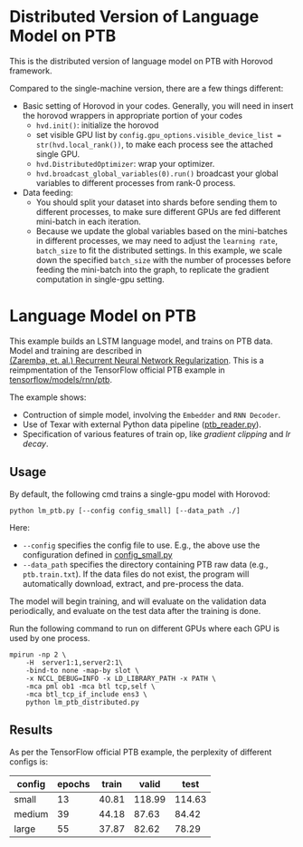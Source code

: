 # Distributed Version of Language Model on PTB

This is the distributed version of language model on PTB with Horovod framework.

Compared to the single-machine version, there are a few things different:

- Basic setting of Horovod in your codes. Generally, you will need in insert the horovod wrappers in appropriate portion of your codes
    - `hvd.init()`: initialize the horovod
    - set visible GPU list by `config.gpu_options.visible_device_list = str(hvd.local_rank())`, to make each process see the attached single GPU.
    - `hvd.DistributedOptimizer`: wrap your optimizer.
    - `hvd.broadcast_global_variables(0).run()` broadcast your global variables to different processes from rank-0 process.
- Data feeding:
    - You should split your dataset into shards before sending them to different processes, to make sure different GPUs are fed different mini-batch in each iteration.
    - Because we update the global variables based on the mini-batches in different processes, we may need to adjust the `learning rate`, `batch_size` to fit the distributed settings. In this example, we scale down the specified `batch_size` with the number of processes before feeding the mini-batch into the graph, to replicate the gradient computation in single-gpu setting.

# Language Model on PTB #

This example builds an LSTM language model, and trains on PTB data. Model and training are described in   
[(Zaremba, et. al.) Recurrent Neural Network Regularization](https://arxiv.org/pdf/1409.2329.pdf). This is a reimpmentation of the TensorFlow official PTB example in [tensorflow/models/rnn/ptb](https://github.com/tensorflow/models/tree/master/tutorials/rnn/ptb).

The example shows:
  * Contruction of simple model, involving the `Embedder` and `RNN Decoder`.
  * Use of Texar with external Python data pipeline ([ptb_reader.py](./ptb_reader.py)).
  * Specification of various features of train op, like *gradient clipping* and *lr decay*.

## Usage ##

By default, the following cmd trains a single-gpu model with Horovod:

```
python lm_ptb.py [--config config_small] [--data_path ./]
```

Here:
  * `--config` specifies the config file to use. E.g., the above use the configuration defined in [config_small.py](./config_small.py)
  * `--data_path` specifies the directory containing PTB raw data (e.g., `ptb.train.txt`). If the data files do not exist, the program will automatically download, extract, and pre-process the data.

The model will begin training, and will evaluate on the validation data periodically, and evaluate on the test data after the training is done. 

Run the following command to run on different GPUs where each GPU is used by one process.
```
mpirun -np 2 \
    -H  server1:1,server2:1\
    -bind-to none -map-by slot \
    -x NCCL_DEBUG=INFO -x LD_LIBRARY_PATH -x PATH \
    -mca pml ob1 -mca btl tcp,self \
    -mca btl_tcp_if_include ens3 \
    python lm_ptb_distributed.py
```

## Results ##

As per the TensorFlow official PTB example, the perplexity of different configs is:

| config | epochs | train | valid  | test  |
| -------| -------| ------| -------| ------|
| small  | 13     | 40.81 | 118.99 | 114.63|
| medium | 39     | 44.18 |  87.63 |  84.42|
| large  | 55     | 37.87 |  82.62 |  78.29|
